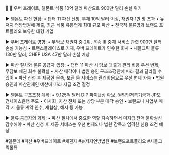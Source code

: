 📰 🚚 우버 프레이트, 델몬트 식품 10억 달러 파산으로 900만 달러 손실 위기

▶ 델몬트 파산 현황:
• 챕터 11 파산 신청, 부채 10억 달러 이상, 채권자 1만 명 초과
• 뉴저지 연방법원에 제출, 최근 식품 유통업계 최대 규모 파산
• 전국적 물류망과 브랜드 포트폴리오 보유한 대형 기업

▶ 우버 프레이트 영향:
• 무담보 채권자 중 2위, 운송 및 중개 서비스 관련 900만 달러 손실 가능성
• 트랜스플레이스로 기재, 우버 프레이트가 인수한 회사
• 새들크릭 물류 130만 달러, CHEP USA 47만 달러 손실 예상

▶ 파산 절차와 물류 공급자 입장:
• 챕터 11 파산 시 담보 대출과 관리 비용 우선 변제, 무담보 채권 회수 불확실
• 자산 매각이나 법원 승인 구조조정안에 따라 결과 달라질 수 있어
• 파산 신청 후 제공한 운송, 보관 등 서비스는 관리비용으로 우선 변제 가능
• 법원 승인과 파산관재인 예산에 따라 지급 조건 결정

▶ 델몬트 구조조정 계획:
• 9.125억 달러 DIP 파이낸싱 확보, 윌밍턴저축기금과 JP모건체이스은행 주도
• 이사회, 자산 전체 또는 상당 부분 매각 승인
• 브랜드나 사업부 매각 시 물류 계약 인수, 재협상, 해지 등 가능

▶ 물류 공급자의 과제:
• 파산 절차에서 중요한 역할 지속하면서 미지급 잔액 불확실성 감수해야
• 파산 신청 후 제공 서비스는 우선 변제되나 법원 감독과 엄격한 신용 조건 예상

#델몬테 #파산 #우버프레이트 #채권자 #뉴저지연방법원 #브랜드포트폴리오 #사들크릭물류